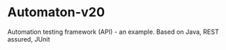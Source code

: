 # Automaton-v20
Automation testing framework (API) - an example. Based on Java, REST assured, JUnit
